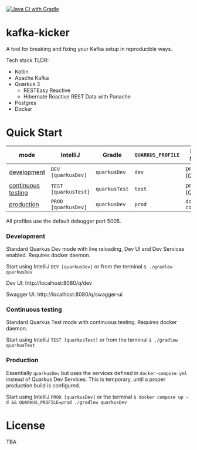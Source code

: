 [![Java CI with Gradle](https://github.com/kraxor/kafka-kicker/actions/workflows/gradle.yml/badge.svg)](https://github.com/kraxor/kafka-kicker/actions/workflows/gradle.yml)

# kafka-kicker

A tool for breaking and fixing your Kafka setup in reproducible ways.

Tech stack TLDR:
* Kotlin
* Apache Kafka
* Quarkus 3
  * RESTEasy Reactive
  * Hibernate Reactive REST Data with Panache
* Postgres
* Docker

# Quick Start

| mode                                      | IntelliJ             | Gradle        | `QUARKUS_PROFILE` | External Services    |
|-------------------------------------------|----------------------|---------------|-------------------|----------------------|
| [development](#development)               | `DEV [quarkusDev]`   | `quarkusDev`  | `dev`             | provided (Quarkus)   |
| [continuous testing](#continuous-testing) | `TEST [quarkusTest]` | `quarkusTest` | `test`            | provided (Quarkus)   |
| [production](#production)                 | `PROD [quarkusDev]`  | `quarkusDev`  | `prod`            | `docker-compose.yml` |   

All profiles use the default debugger port 5005.

### Development

Standard Quarkus Dev mode with live reloading, Dev UI and Dev Services enabled. Requires docker daemon.

Start using IntelliJ `DEV [quarkusDev]` or from the terminal `$ ./gradlew quarkusDev`

Dev UI: http://localhost:8080/q/dev

Swagger UI: http://localhost:8080/q/swagger-ui


### Continuous testing

Standard Quarkus Test mode with continuous testing. Requires docker daemon.

Start using IntelliJ `TEST [quarkusTest]` or from the terminal `$ ./gradlew quarkusTest`

### Production

Essentially `quarkusDev` but uses the services defined in `docker-compose.yml` instead of Quarkus Dev Services.
This is temporary, until a proper production build is configured.

Start using IntelliJ `PROD [quarkusDev]` or the
terminal `$ docker compose up -d && QUARKUS_PROFILE=prod ./gradlew quarkusDev`

# License

TBA
